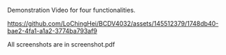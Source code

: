 

Demonstration Video for four functionalities.

https://github.com/LoChingHei/BCDV4032/assets/145512379/1748db40-bae2-4fa1-a1a2-3774ba793af9


All screenshots are in screenshot.pdf
